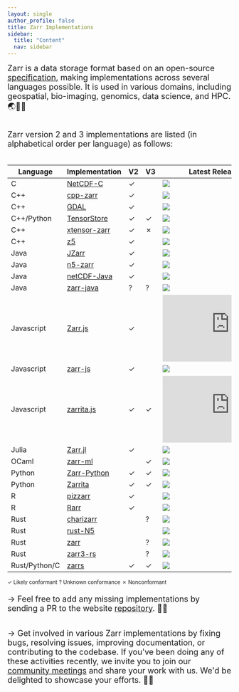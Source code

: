 ```yaml
---
layout: single
author_profile: false
title: Zarr Implementations
sidebar:
  title: "Content"
  nav: sidebar
---
```


<font size="4">
Zarr is a data storage format based on an open-source <a
href="https://zarr-specs.readthedocs.io/">specification</a>, making
implementations across several languages possible. It is used in various
domains, including geospatial, bio-imaging, genomics, data science, and HPC. 🌏🔬🧬<br><br>

Zarr version 2 and 3 implementations are listed (in alphabetical order per language) as follows:<br><br>
</font>

| Language               | Implementation         | V2| V3| Latest Release/Commit        |
|------------------------|------------------------|---|---|------------------------------|
| C                      | [NetCDF-C]             | ✓ |   | ![][NetCDF-C-re]             |
| C++                    | [cpp-zarr]             | ✓ |   | ![][cpp-zarr-re]             |
| C++                    | [GDAL]                 | ✓ |   | ![][GDAL-re]                 |
| C++/Python             | [TensorStore]          | ✓ | ✓ | ![][tensorstore-lu]          |
| C++                    | [xtensor-zarr]         | ✓ | ✗ | ![][xtensor-zarr-lu]         |
| C++                    | [z5]                   | ✓ |   | ![][z5-re]                   |
| Java                   | [JZarr]                | ✓ |   | ![][JZarr-lu]                |
| Java                   | [n5-zarr]              | ✓ |   | ![][n5-zarr-lu]              |
| Java                   | [netCDF-Java]          | ✓ |   | ![][netCDF-Java-re]          |
| Java                   | [zarr-java]            | ? | ? | ![][zarr-java-re]            |
| Javascript             | [Zarr.js]              | ✓ |   | ![][Zarr.js-re]              |
| Javascript             | [zarr-js]              | ✓ |   | ![][zarr-js-lu]              |
| Javascript             | [zarrita.js]           | ✓ | ✓ | ![][zarrita.js-re]           |
| Julia                  | [Zarr.jl]              | ✓ |   | ![][Zarr.jl-re]              |
| OCaml                  | [zarr-ml]              |   | ✓ | ![][zarr-ml-re]              |
| Python                 | [Zarr-Python]          | ✓ | ✓ | ![][Zarr-Python-re]          |
| Python                 | [Zarrita]              | ✓ | ✓ | ![][Zarrita-lu]              |
| R                      | [pizzarr]              | ✓ |   | ![][pizzarr-lu]              |
| R                      | [Rarr]                 | ✓ |   | ![][Rarr-lu]                 |
| Rust                   | [charizarr]            |   | ? | ![][charizarr-lu]            |
| Rust                   | [rust-N5]              |   |   | ![][rust-N5-lu]              |
| Rust                   | [zarr]                 |   | ? | ![][zarr-lu]                 |
| Rust                   | [zarr3-rs]             |   | ? | ![][zarr3-rs-lu]             |
| Rust/Python/C          | [zarrs]                | ✓ | ✓ | ![][zarrs-re]                |

<sup>✓ Likely conformant</sup>
<sup>? Unknown conformance</sup>
<sup>✗ Nonconformant</sup>

[NetCDF-C]: https://github.com/Unidata/netcdf-c
[NetCDF-C-re]: https://img.shields.io/github/release-date-pre/Unidata/netcdf-c
[cpp-zarr]: https://github.com/abcucberkeley/cpp-zarr
[cpp-zarr-re]: https://img.shields.io/github/release-date/abcucberkeley/cpp-zarr
[GDAL]: https://gdal.org/drivers/raster/zarr.html
[GDAL-re]: https://img.shields.io/github/release-date-pre/OSGeo/gdal
[JZarr]: https://github.com/bcdev/jzarr
[JZarr-lu]: https://img.shields.io/github/last-commit/bcdev/jzarr
[Zarr.js]: https://github.com/gzuidhof/zarr.js
[Zarr.js-re]: https://img.shields.io/github/release-date-pre/gzuidhof/zarr.js
[Zarr.jl]: https://github.com/JuliaIO/Zarr.jl
[Zarr.jl-re]: https://img.shields.io/github/release-date-pre/JuliaIO/Zarr.jl
[Zarr-Python]: https://github.com/zarr-developers/zarr-python
[Zarr-Python-re]: https://img.shields.io/github/release-date-pre/zarr-developers/zarr-python
[Zarrita]: https://github.com/scalableminds/zarrita
[Zarrita-lu]: https://img.shields.io/github/last-commit/scalableminds/zarrita
[Rarr]: https://github.com/grimbough/Rarr
[Rarr-lu]: https://img.shields.io/github/last-commit/grimbough/Rarr
[rust-N5]: https://github.com/aschampion/rust-n5
[rust-N5-lu]: https://img.shields.io/github/last-commit/aschampion/rust-n5
[TensorStore]: https://github.com/google/tensorstore/
[TensorStore-lu]: https://img.shields.io/github/last-commit/google/tensorstore
[n5-zarr]: https://github.com/saalfeldlab/n5-zarr
[n5-zarr-lu]: https://img.shields.io/github/last-commit/saalfeldlab/n5-zarr
[zarr-js]: https://github.com/freeman-lab/zarr-js
[zarr-js-lu]: https://img.shields.io/github/last-commit/freeman-lab/zarr-js
[zarr]: https://github.com/sci-rs/zarr
[zarr-lu]: https://img.shields.io/github/last-commit/sci-rs/zarr
[xtensor-zarr]: https://github.com/xtensor-stack/xtensor-zarr
[xtensor-zarr-lu]: https://img.shields.io/github/last-commit/xtensor-stack/xtensor-zarr
[netCDF-Java]: https://github.com/Unidata/netcdf-java
[netCDF-Java-re]: https://img.shields.io/github/release-date-pre/Unidata/netcdf-java
[z5]: https://github.com/constantinpape/z5
[z5-re]: https://img.shields.io/github/release-date-pre/constantinpape/z5
[pizzarr]: https://keller-mark.github.io/pizzarr/
[pizzarr-lu]: https://img.shields.io/github/last-commit/keller-mark/pizzarr
[zarrs]: https://github.com/LDeakin/zarrs
[zarrs-re]: https://img.shields.io/github/release-date-pre/LDeakin/zarrs
[zarrita.js]: https://github.com/manzt/zarrita.js
[zarrita.js-re]: https://img.shields.io/github/release-date-pre/manzt/zarrita.js
[zarr-ml]: https://github.com/zoj613/zarr-ml
[zarr-ml-re]: https://img.shields.io/github/release-date-pre/zoj613/zarr-ml
[zarr3-rs]: https://github.com/clbarnes/zarr3-rs
[zarr3-rs-lu]: https://img.shields.io/github/last-commit/clbarnes/zarr3-rs
[charizarr]: https://github.com/mpiannucci/charizarr
[charizarr-lu]: https://img.shields.io/github/last-commit/mpiannucci/charizarr
[zarr-java]: https://github.com/zarr-developers/zarr-java
[zarr-java-re]: https://img.shields.io/github/release-date-pre/zarr-developers/zarr-java

<font size="4">
→ Feel free to add any missing implementations by sending a PR to the website <a href="https://github.com/zarr-developers/zarr-developers.github.io/">repository</a>. 🤝🏻<br><br>

→ Get involved in various Zarr implementations by fixing bugs, resolving issues, improving documentation, or contributing to the codebase.
If you've been doing any of these activities recently, we invite you to join our <a href="https://zarr.dev/community-calls/">community meetings</a> and share your work with us. We'd be delighted to showcase your efforts. 💪🏻
</font>
